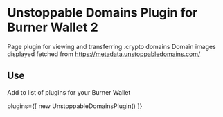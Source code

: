 # Unstoppable Domains Plugin for Burner Wallet 2

Page plugin for viewing and transferring .crypto domains
Domain images displayed fetched from https://metadata.unstoppabledomains.com/

## Use
Add to list of plugins for your Burner Wallet 

plugins={[
  new UnstoppableDomainsPlugin()
]}
